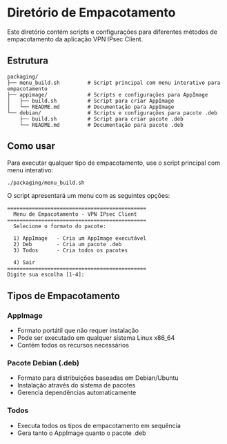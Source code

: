 # Diretório de Empacotamento

Este diretório contém scripts e configurações para diferentes métodos de empacotamento da aplicação VPN IPsec Client.

## Estrutura

```
packaging/
├── menu_build.sh         # Script principal com menu interativo para empacotamento
├── appimage/             # Scripts e configurações para AppImage
│   ├── build.sh          # Script para criar AppImage
│   └── README.md         # Documentação para AppImage
└── debian/               # Scripts e configurações para pacote .deb
    ├── build.sh          # Script para criar pacote .deb
    └── README.md         # Documentação para pacote .deb
```

## Como usar

Para executar qualquer tipo de empacotamento, use o script principal com menu interativo:

```bash
./packaging/menu_build.sh
```

O script apresentará um menu com as seguintes opções:

```
=============================================
  Menu de Empacotamento - VPN IPsec Client
=============================================
  Selecione o formato do pacote:

  1) AppImage   - Cria um AppImage executável
  2) Deb        - Cria um pacote .deb
  3) Todos      - Cria todos os pacotes

  4) Sair
=============================================
Digite sua escolha [1-4]:
```

## Tipos de Empacotamento

### AppImage
- Formato portátil que não requer instalação
- Pode ser executado em qualquer sistema Linux x86_64
- Contém todos os recursos necessários

### Pacote Debian (.deb)
- Formato para distribuições baseadas em Debian/Ubuntu
- Instalação através do sistema de pacotes
- Gerencia dependências automaticamente

### Todos
- Executa todos os tipos de empacotamento em sequência
- Gera tanto o AppImage quanto o pacote .deb